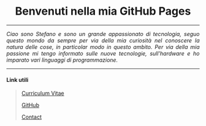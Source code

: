 <h1 align="center">Benvenuti nella mia GitHub Pages</h1>

___

<div style="text-align:justify">
  <i>
    Ciao sono Stefano e sono un grande appassionato di tecnologia, seguo questo mondo da sempre per via della mia curiosità nel conoscere     la natura delle cose, in particolar modo in questo ambito.
    Per via della mia passione mi tengo informato sulle nuove tecnologie, sull'hardware e ho imparato vari linguaggi di programmazione.
  </i>
</div>

___

#### **Link utili**

> [Curriculum Vitae](curriculumVitae.md)
>
> [GitHub](https://github.com/StefanoBrai)
>
> [Contact](contact.md)
